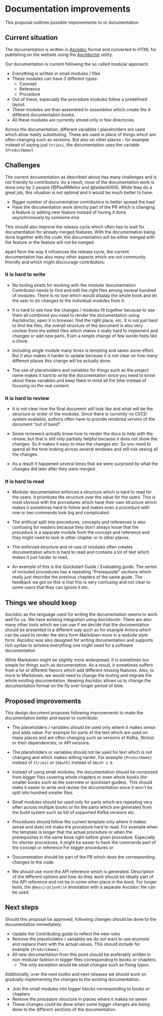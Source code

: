# Documentation improvements

This proposal outlines possible improvements to or documentation

## Current situation

The documentation is written in [Asciidoc](http://asciidoc.org/) format and converted to HTML for publishing on the website using the [Asciidoctor](https://asciidoctor.org/) utility.

Our documentation is current following the so called modular approach:

* Everything is written in small modules / files
* These modules can have 3 different types:
    * Concept
    * Reference
    * Procedure
* Out of these, especially the procedure modules follow a predefined layout.
* These modules are than assembled in _assemblies_ which create the 4 different documentation books.
* All these modules are currently stored only in few directories

Across the documentation, different variables / placeholders are used which allow easily substituting.
These are used in place of things which are often changing such as versions.
But also on other places - for example instead of saying just `Strimzi`, the documentation uses the variable `{ProductName}`.

## Challenges

The current documentation as described above has many challenges and is not friendly to contributors.
As a result, most of the documentation work is done only by 2 people (@PaulRMellor and @laidan6000).
While they do a great job, this situation is not optimal and it would be much better to have:

* Bigger number of documentation contributors to better spread the load
* Have the documentation work directly part of the PR which is changing a feature or adding new feature instead of having it done asynchronously by someone else

This should also improve the release cycle which often has to wait for documentation for already merged features.
With the documentation being done together with the code, the documentation will be either merged with the feature or the feature will not be merged.

Apart form the way it influences the release cycle, the current documentation has also many other aspects which are not community friendly and which might discourage contributors:

### It is hard to write

* No tooling exists for working with the modular documentation.
Contributor needs to find and edit the right files among several hundred of modules.
There is no tool which would display the whole book and let the user to do changes to the individual modules from it.

* It is hard to see how the changes / modules fit together because to see them all combined you need to render the documentation using Asciidoctor, open it in browser, find the right place, etc. 
It is not just hard to find the files, the overall structure of the document is also very unclear from the edited files which makes it really hard to implement and changes or add new parts. 
Even a simple change of few words feels like a chore.

* Including single module many times is tempting and saves some effort. 
But it also makes it harder to update because it is not clear on how many different places this change will be actually done.

* The use of placeholders and variables for things such as the project name makes it hard to write the documentation since you need to know about these variables and keep them in mind all the time instead of focusing on the real content.

### It is hard to review

* It is not clear how the final document will look like and what will be the structure or order of the modules. 
Since there is currently no CI/CD system available, authors often have to provide rendered version of the document “out of band”.

* Some reviewers actually know how to render the docs to help with the review, but that is still only partially helpful because it does not show the changes. 
So it makes it easy to miss the changes etc. 
So you need to spend all the time looking across several windows and still risk seeing all the changes.

* As a result it happened several times that we were surprised by what the changes did later after they were merged.

### It is hard to read

* Modular documentation enforces a structure which is hard to read for the users. 
It prioritizes the structure over the value for the users. 
This is most obvious with the procedures which have their own structure which makes it sometimes hard to follow and makes even a procedure with one or two commands look big and complicated.

* The artificial split into procedures, concepts and references is also confusing for readers because they don’t always know that the procedure is a separate module from the concept and reference and they might need to look in other chapter or in other places.

* The enforced structure and re-use of modules often creates documentation which is hard to read and contains a lot of text which makes it just harder to read.

* An example of this is the Quickstart Guide / Evaluating guide. The series of included procedures has a repeating “Prerequisite” sections which really just describe the previous chapters of the same guide. 
The feedback we got on this is that this is very confusing and not clear to some users that they can ignore it etc.

## Things we should keep

Asciidoc as the language used for writing the documentation seems to work well for us.
We have existing integration using Asciidoctor.
There are also many other tools which we can use if we decide that the documentation should be presented in a different way such as for example Antora which can be used to render the docs form Markdown more in a _website style_ form.
Asciidoc was also designed for writing documentation and supports rich syntax to achieve everything one might need for a software documentation.

While Markdown might be slightly more widespread, it is sometimes too simple for things such as documentation.
As a result, it sometimes suffers from a lot of different flavors which add different missing features.
Also, to more to Markdown, we would need to change the tooling and migrate the whole existing documentation.
Keeping Asciidoc allows us to change the documentation format on the fly over longer period of time.

## Proposed improvements

This design document proposes following improvements to make the documentation better and easier to contribute:

* The placeholders / variables should be used only where it makes sense and adds value.
For example for parts of the text which are used on many places and are often changing such as versions of Kafka, Strimzi or their dependencies, or API versions.

* The placeholders or variables should not be used for text which is not changing and which makes witting harder.
For example `{ProductName}` instead of `Strimzi` or `{OAuth}` instead of `OAuth 2.0`.

* Instead of using small modules, the documentation should be composed from bigger files covering whole chapters or even whole books (for smaller books such as the overview or quickstart guides).
This should make it easier to write and review the documentation since it won't be split into hundred smaller files.

* Small modules should be used only for parts which are repeating very often across multiple books or for the parts which are generated from the build system such as list of supported Kafka versions etc.

* Procedures should follow the current template only where it makes sense and does not make the procedure hard to read. 
For example when the template is longer that the actual procedure or when the prerequisites in the same book right before given procedure.
Especially for shorter procedures, it might be easier to have the commands part of the concept or reference
For bigger procedures or 

* Documentation should be part of the PR which does the corresponding changes to the code.

* We should use more the API reference which is generated.
Description of the different options and how do they work should be ideally part of the API reference and not be in some other place in the book.
For longer texts, the `@DescirptionFile` annotation with a separate Asciidoc file can be used.

## Next steps

Should this proposal be approved, following changes should be done to the documentation immediately:
* Update the Contributing guide to reflect the new rules
* Remove the placeholders / variables we do not want to use anymore and replace them with the actual values. This should include for example `{ProductName}`.
* All new documentation from this point should be preferably written in non-modular fashion in bigger files corresponding to books or chapters.
    * The only exception would be small changes such as fixing typos.

Additionally, over the next moths and next releases we should work on gradually implementing the changes to the existing documentation:
* Join the small modules into bigger blocks corresponding to books or chapters
* Remove the _procedure structure_ in places where it makes no sense
* These changes could be done when some bigger changes are being done to the different sections of the documentation.
